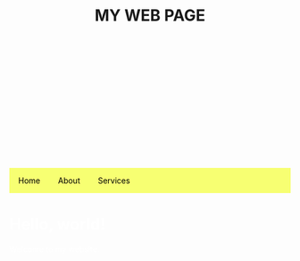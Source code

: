 <html>
<head>
  <title>My Web Page</title>
    <style>
        .circle-logo {
            ulr: ('picture.ico');
            width: 200px; 
            height: 200px; 
            border-radius: 50%;
            background-image: url('picture.ico');
            border-size: cover;
        }
    </style>   
   <style>
        .header img {
            float: left;
            width: 100px; 
            height: 100px; 
            background: #555; 
        }
        .header h1 {
            position: relative;
            top: 18px; 
            left: 10px; 
        }
      
   </style>
    <style>
        body {
            background-image: url('Screenshot 2024-05-07 193200.png');
            background-repeat: no-repeat;
            background-attachment: fixed;
            background-size: 100% 100%;
        }
    </style>
    <style>
        .horizontal-menu {
            background-color: #f7ff72;
            overflow: hidden; 
        }
      .horizontal-menu a {
            float: left; 
            display: block;
            color: black; 
            text-align: center;
            padding: 14px 16px; 
            text-decoration: none; 
        }
        .horizontal-menu a:hover {
            background-color: #9ea700;
        }
    </style>
</head>
<body>
  <header>
    <circle logo="picture.ico">
    <h1>MY WEB PAGE</h1>
  </header>
    <div class="circle-logo"></div>
  <center>
    <div class="horizontal-menu">
        <a href="#">Home</a>
        <a href="#">About</a>
        <a href="#">Services</a>
    </div>   
  </center>
    <h1><font color="white">Hello, world!</font></h1>
    <p><font color="white">Welcome to my website.</font></p>
</body>
</html>
